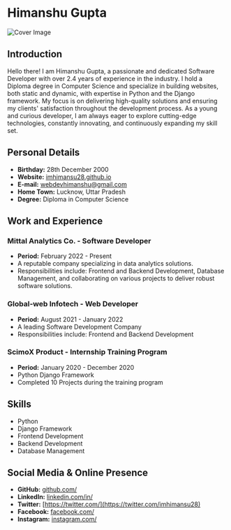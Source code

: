 # Himanshu Gupta
![Cover Image](/uploads/Untitled.png)

## Introduction

Hello there! I am Himanshu Gupta, a passionate and dedicated Software Developer with over 2.4 years of experience in the industry. I hold a Diploma degree in Computer Science and specialize in building websites, both static and dynamic, with expertise in Python and the Django framework. My focus is on delivering high-quality solutions and ensuring my clients' satisfaction throughout the development process. As a young and curious developer, I am always eager to explore cutting-edge technologies, constantly innovating, and continuously expanding my skill set.

## Personal Details

- **Birthday:** 28th December 2000
- **Website:** [imhimansu28.github.io](https://imhimansu28.github.io)
- **E-mail:** [webdevhimanshu@gmail.com](mailto:webdevhimanshu@gmail.com)
- **Home Town:** Lucknow, Uttar Pradesh
- **Degree:** Diploma in Computer Science

## Work and Experience

### Mittal Analytics Co. - Software Developer
- **Period:** February 2022 - Present
- A reputable company specializing in data analytics solutions.
- Responsibilities include: Frontend and Backend Development, Database Management, and collaborating on various projects to deliver robust software solutions.

### Global-web Infotech - Web Developer
- **Period:** August 2021 - January 2022
- A leading Software Development Company
- Responsibilities include: Frontend and Backend Development

### ScimoX Product - Internship Training Program
- **Period:** January 2020 - December 2020
- Python Django Framework
- Completed 10 Projects during the training program

## Skills

- Python
- Django Framework
- Frontend Development
- Backend Development
- Database Management

## Social Media & Online Presence

- **GitHub:** [github.com/](https://github.com/imhimansu28)
- **LinkedIn:** [linkedin.com/in/](https://www.linkedin.com/in/himanshu-gupta-033793188/)
- **Twitter:** [https://twitter.com/](https://twitter.com/imhimansu28)
- **Facebook:** [facebook.com/](https://www.facebook.com/imhimanshu28/)
- **Instagram:** [instagram.com/](https://www.instagram.com/imhimanshu28/)
